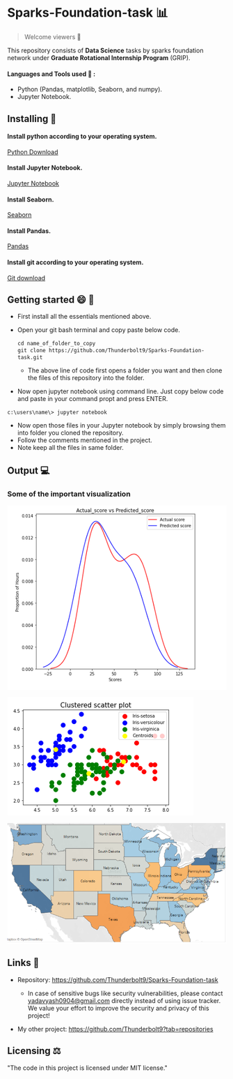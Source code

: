 # Sparks-Foundation-task 📊
> Welcome viewers 🙂

This repository consists of **Data Science** tasks by sparks foundation network under **Graduate Rotational Internship Program** (GRIP). 

#### Languages and Tools used 🔧 :
- Python (Pandas, matplotlib, Seaborn, and numpy).
- Jupyter Notebook.

## Installing 💾 

#### Install python according to your operating system.
[Python Download](https://www.python.org/downloads/)
#### Install Jupyter Notebook.
[Jupyter Notebook](https://jupyter.org/install)
#### Install Seaborn.
[Seaborn](https://seaborn.pydata.org/installing.html)
#### Install Pandas.
[Pandas](https://pandas.pydata.org/pandas-docs/stable/getting_started/install.html)
#### Install git according to your operating system.
[Git download](https://git-scm.com/downloads)

## Getting started 😄 📑
- First install all the essentials mentioned above.
- Open your git bash terminal and copy paste below code.
  ```
  cd name_of_folder_to_copy
  git clone https://github.com/Thunderbolt9/Sparks-Foundation-task.git
  ```
  - The above line of code first opens a folder you want and then clone the files of this repository into the folder.

- Now open jupyter notebook using command line. Just copy below code and paste in your command propt and press ENTER.
```
c:\users\name\> jupyter notebook
```
- Now open those files in your Jupyter notebook by simply browsing them into folder you cloned the repository.
- Follow the comments mentioned in the project.
- Note keep all the files in same folder.
## Output 💻
### Some of the important visualization
![Task-2](https://github.com/Thunderbolt9/Sparks-Foundation-task/blob/master/Task-2/Grip_task_2_image.PNG)

![Task-3](https://github.com/Thunderbolt9/Sparks-Foundation-task/blob/master/Task-3/Grip_task_3_image.PNG)

![Task-5](https://github.com/Thunderbolt9/Sparks-Foundation-task/blob/master/Task-5/pic1.PNG)

## Links 🔗

- Repository: https://github.com/Thunderbolt9/Sparks-Foundation-task
  - In case of sensitive bugs like security vulnerabilities, please contact
    yadavyash0904@gmail.com directly instead of using issue tracker. We value your effort
    to improve the security and privacy of this project!

- My other project:
https://github.com/Thunderbolt9?tab=repositories

## Licensing ⚖️ 

"The code in this project is licensed under MIT license."
